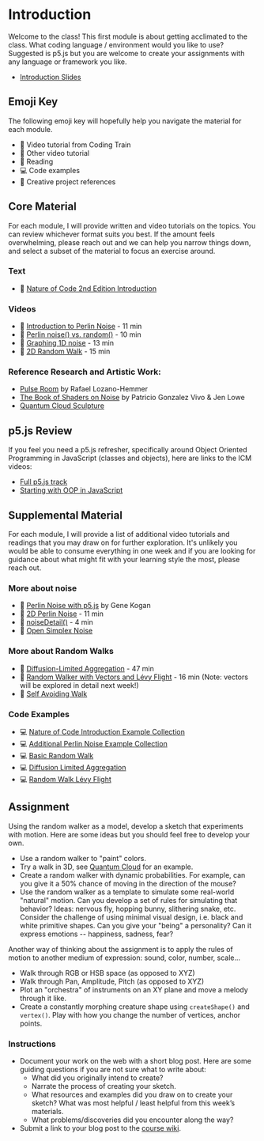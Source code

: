 # Introduction

Welcome to the class! This first module is about getting acclimated to the class. What coding language / environment would you like to use? Suggested is p5.js but you are welcome to create your assignments with any language or framework you like.

- [Introduction Slides](https://docs.google.com/presentation/d/1cQW-pC2c9kEFse-_g5KHol3DPVtHnHrlMuWKtwunjx4/edit?usp=sharing)

## Emoji Key

The following emoji key will hopefully help you navigate the material for each module.

- 🚂 Video tutorial from Coding Train
- 🎥 Other video tutorial
- 📕 Reading
- 💻 Code examples
- 🎨 Creative project references

## Core Material

For each module, I will provide written and video tutorials on the topics. You can review whichever format suits you best. If the amount feels overwhelming, please reach out and we can help you narrow things down, and select a subset of the material to focus an exercise around.

### Text

- 📕 [Nature of Code 2nd Edition Introduction](https://natureofcode.com/introduction/)

### Videos

- 🚂 [Introduction to Perlin Noise](https://youtu.be/Qf4dIN99e2w) - 11 min
- 🚂 [Perlin noise() vs. random()](https://youtu.be/YcdldZ1E9gU) - 10 min
- 🚂 [Graphing 1D noise](https://youtu.be/y7sgcFhk6ZM) - 13 min
- 🚂 [2D Random Walk](https://thecodingtrain.com/challenges/52-random-walker) - 15 min

### Reference Research and Artistic Work:

- [Pulse Room](https://www.lozano-hemmer.com/pulse_room.php) by Rafael Lozano-Hemmer
- [The Book of Shaders on Noise](https://thebookofshaders.com/11/) by Patricio Gonzalez Vivo & Jen Lowe
- [Quantum Cloud Sculpture](https://en.wikipedia.org/wiki/Quantum_Cloud)

## p5.js Review

If you feel you need a p5.js refresher, specifically around Object Oriented Programming in JavaScript (classes and objects), here are links to the ICM videos:

- [Full p5.js track](https://thecodingtrain.com/tracks/code-programming-with-p5-js/)
- [Starting with OOP in JavaScript](https://thecodingtrain.com/tracks/code-programming-with-p5-js/code/6-objects/2-classes)

## Supplemental Material

For each module, I will provide a list of additional video tutorials and readings that you may draw on for further exploration. It's unlikely you would be able to consume everything in one week and if you are looking for guidance about what might fit with your learning style the most, please reach out.

### More about noise

- 📕 [Perlin Noise with p5.js](http://genekogan.com/code/p5js-perlin-noise/) by Gene Kogan
- 🚂 [2D Perlin Noise](https://youtu.be/ikwNrFvnL3g?list=PLRqwX-V7Uu6ZV4yEcW3uDwOgGXKUUsPOM) - 11 min
- 🚂 [noiseDetail()](https://youtu.be/D1BBj2VaBl4?list=PLRqwX-V7Uu6ZV4yEcW3uDwOgGXKUUsPOM) - 4 min
- 🚂 [Open Simplex Noise](https://youtu.be/Lv9gyZZJPE0?list=PLRqwX-V7Uu6ZV4yEcW3uDwOgGXKUUsPOM)

### More about Random Walks

- 🚂 [Diffusion-Limited Aggregation](https://thecodingtrain.com/challenges/34-diffusion-limited-aggregation) - 47 min
- 🚂 [Random Walker with Vectors and Lévy Flight](https://thecodingtrain.com/challenges/53-random-walker-with-vectors-and-levy-flight) - 16 min (Note: vectors will be explored in detail next week!)
- 🚂 [Self Avoiding Walk](https://thecodingtrain.com/challenges/162-self-avoiding-walk)

### Code Examples

- 💻 [Nature of Code Introduction Example Collection](https://editor.p5js.org/natureofcode/collections/q6TdDnTAp)
- 💻 [Additional Perlin Noise Example Collection](https://editor.p5js.org/codingtrain/collections/qTyT_RX11)
- 💻 [Basic Random Walk](https://editor.p5js.org/codingtrain/sketches/N-qqe1ExZ)
- 💻 [Diffusion Limited Aggregation](https://editor.p5js.org/codingtrain/sketches/XpS9wGkbB)
- 💻 [Random Walk Lévy Flight](https://editor.p5js.org/codingtrain/sketches/L24X90MBH)

## Assignment

Using the random walker as a model, develop a sketch that experiments with motion. Here are some ideas but you should feel free to develop your own.

- Use a random walker to "paint" colors.
- Try a walk in 3D, see [Quantum Cloud](http://en.wikipedia.org/wiki/Quantum_Cloud) for an example.
- Create a random walker with dynamic probabilities. For example, can you give it a 50% chance of moving in the direction of the mouse?
- Use the random walker as a template to simulate some real-world "natural" motion. Can you develop a set of rules for simulating that behavior? Ideas: nervous fly, hopping bunny, slithering snake, etc. Consider the challenge of using minimal visual design, i.e. black and white primitive shapes. Can you give your "being" a personality? Can it express emotions -- happiness, sadness, fear?

Another way of thinking about the assignment is to apply the rules of motion to another medium of expression: sound, color, number, scale...

- Walk through RGB or HSB space (as opposed to XYZ)
- Walk through Pan, Amplitude, Pitch (as opposed to XYZ)
- Plot an "orchestra" of instruments on an XY plane and move a melody through it like.
- Create a constantly morphing creature shape using `createShape()` and `vertex()`. Play with how you change the number of vertices, anchor points.

### Instructions

- Document your work on the web with a short blog post. Here are some guiding questions if you are not sure what to write about:
  - What did you originally intend to create?
  - Narrate the process of creating your sketch.
  - What resources and examples did you draw on to create your sketch? What was most helpful / least helpful from this week’s materials.
  - What problems/discoveries did you encounter along the way?
- Submit a link to your blog post to the [course wiki](https://github.com/nature-of-code/noc-syllabus-S23/wiki).
